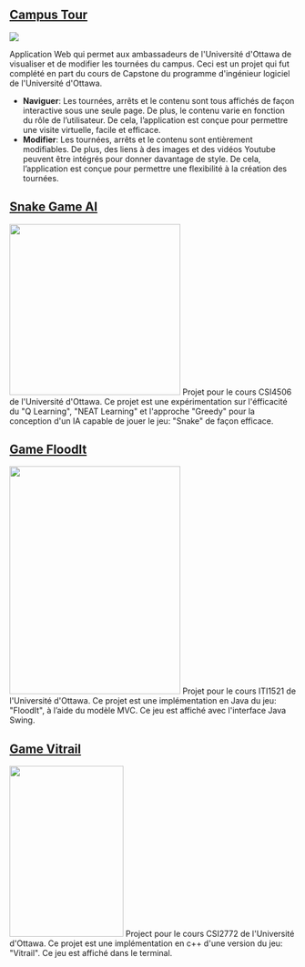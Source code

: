 ## [Campus Tour](https://youtu.be/unV114fpnEk)
<img src="https://user-images.githubusercontent.com/111090400/197367034-658cb480-002f-45d5-b903-bdf0cb321d3b.png" />

Application Web qui permet aux ambassadeurs de l'Université d'Ottawa de visualiser et de modifier les tournées du campus. Ceci est un projet qui fut complété en part du cours de Capstone du programme d'ingénieur logiciel de l'Université d'Ottawa.

- **Naviguer**: Les tournées, arrêts et le contenu sont tous affichés de façon interactive sous une seule page. De plus, le contenu varie en fonction du rôle de l’utilisateur. De cela, l’application est conçue pour permettre une visite virtuelle, facile et efficace.
- **Modifier**: Les tournées, arrêts et le contenu sont entièrement modifiables. De plus, des liens à des images et des vidéos Youtube peuvent être intégrés pour donner davantage de style. De cela, l’application est conçue pour permettre une flexibilité à la création des tournées.

## [Snake Game AI](https://github.com/jstpi/AI-Game-Snake)
<img src="https://user-images.githubusercontent.com/111090400/197367447-f4e3e3d6-8f1a-4e74-9557-34b558c91927.png" width="300" height="300" />
Projet pour le cours CSI4506 de l'Université d'Ottawa. Ce projet est une expérimentation sur l'éfficacité du "Q Learning", "NEAT Learning" et l'approche "Greedy" pour la conception d'un IA capable de jouer le jeu: "Snake" de façon efficace.

## [Game FloodIt](https://github.com/jstpi/Game-FloodIt)
<img src="https://user-images.githubusercontent.com/111090400/197367755-07ac55a1-6341-4aa5-9fa8-8e5f41246c60.png" width="300" height="400" />
Projet pour le cours ITI1521 de l'Université d'Ottawa. Ce projet est une implémentation en Java du jeu: "FloodIt", à l’aide du modèle MVC. Ce jeu est affiché avec l'interface Java Swing.

## [Game Vitrail](https://github.com/jstpi/Game-Vitrail)
<img src="https://user-images.githubusercontent.com/111090400/197367645-60bd1303-5d79-4796-b0aa-5bfb200c78ca.png" width="200" height="300" />
Project pour le cours CSI2772 de l'Université d'Ottawa. Ce projet est une implémentation en c++ d'une version du jeu: "Vitrail". Ce jeu est affiché dans le terminal.
